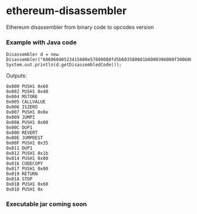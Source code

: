 # ethereum-disassembler
Ethereum disassembler from binary code to opcodes version

### Example with Java code

```
Disassembler d = new Disassembler("60606040523415600e57600080fd5b603580601b6000396000f300606060");
System.out.println(d.getDisassembledCode());
```

Outputs:
```
0x000 PUSH1 0x60
0x002 PUSH1 0x40
0x004 MSTORE
0x005 CALLVALUE
0x006 ISZERO
0x007 PUSH1 0x0e
0x009 JUMPI
0x00A PUSH1 0x00
0x00C DUP1
0x00D REVERT
0x00E JUMPDEST
0x00F PUSH1 0x35
0x011 DUP1
0x012 PUSH1 0x1b
0x014 PUSH1 0x00
0x016 CODECOPY
0x017 PUSH1 0x00
0x019 RETURN
0x01A STOP
0x01B PUSH1 0x60
0x01D PUSH1 0x
```

### Executable jar coming soon

